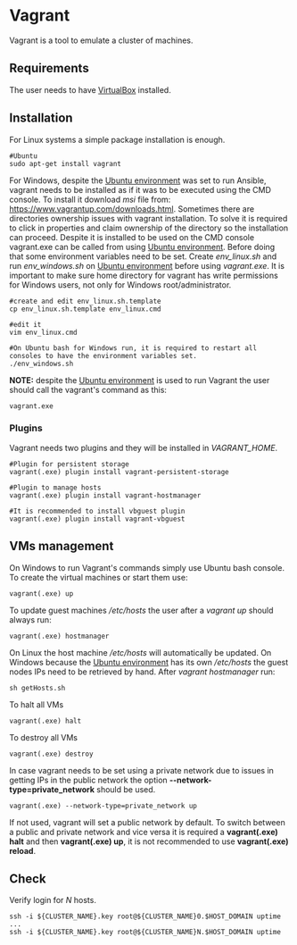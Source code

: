 # Vagrant

Vagrant is a tool to emulate a cluster of machines.

## Requirements

The user needs to have [VirtualBox](https://www.virtualbox.org/wiki/Downloads) installed.

## Installation

For Linux systems a simple package installation is enough.
```
#Ubuntu
sudo apt-get install vagrant
```

For Windows, despite the [Ubuntu environment](#windows) was set to run Ansible, vagrant needs to be installed as if it was to be executed using the CMD console. To install it download *msi* file from: https://www.vagrantup.com/downloads.html. Sometimes there are directories ownership issues with vagrant installation. To solve it is required to click in properties and claim ownership of the directory so the installation can proceed. Despite it is installed to be used on the CMD console vagrant.exe can be called from using [Ubuntu environment](#windows). Before doing that some environment variables need to be set. Create *env_linux.sh* and run *env_windows.sh* on [Ubuntu environment](#windows) before using *vagrant.exe*. It is important to make sure home directory for vagrant has write permissions for Windows users, not only for Windows root/administrator.
```
#create and edit env_linux.sh.template
cp env_linux.sh.template env_linux.cmd

#edit it
vim env_linux.cmd

#On Ubuntu bash for Windows run, it is required to restart all consoles to have the environment variables set.
./env_windows.sh
```

**NOTE:** despite the [Ubuntu environment](#windows) is used to run Vagrant the user should call the vagrant's command as this:
```
vagrant.exe
```

### Plugins
Vagrant needs two plugins and they will be installed in *VAGRANT\_HOME*.
```
#Plugin for persistent storage
vagrant(.exe) plugin install vagrant-persistent-storage

#Plugin to manage hosts
vagrant(.exe) plugin install vagrant-hostmanager

#It is recommended to install vbguest plugin
vagrant(.exe) plugin install vagrant-vbguest
```

## VMs management

On Windows to run Vagrant's commands simply use Ubuntu bash console.
To create the virtual machines or start them use:
```
vagrant(.exe) up
```

To update guest machines */etc/hosts* the user after a *vagrant up* should always run:
```
vagrant(.exe) hostmanager
```

On Linux the host machine */etc/hosts* will automatically be updated. On Windows because the [Ubuntu environment](#windows) has its own */etc/hosts* the guest nodes IPs need to be retrieved by hand. After *vagrant hostmanager* run:
```
sh getHosts.sh
```

To halt all VMs
```
vagrant(.exe) halt
```

To destroy all VMs
```
vagrant(.exe) destroy
```

In case vagrant needs to be set using a private network due to issues in getting IPs in the public network the option **--network-type=private_network** should be used.
```
vagrant(.exe) --network-type=private_network up
```

If not used, vagrant will set a public network by default. To switch between a public and private network and vice versa it is required a **vagrant(.exe) halt** and then **vagrant(.exe) up**, it is not recommended to use **vagrant(.exe) reload**.

## Check

Verify login for *N* hosts.
```
ssh -i ${CLUSTER_NAME}.key root@${CLUSTER_NAME}0.$HOST_DOMAIN uptime
...
ssh -i ${CLUSTER_NAME}.key root@${CLUSTER_NAME}N.$HOST_DOMAIN uptime
```
